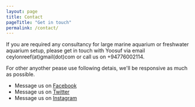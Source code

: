 ```yaml
---
layout: page
title: Contact
pageTitle: "Get in touch"
permalink: /contact/
---
```


If you are required any consultancy for large marine aquarium or freshwater aquarium setup, please get in touch with Yoosuf via email ceylonreef(at)gmail(dot)com or call us on +94776002114.

For other anyother pease use following detais, we'll be responsive as much as possible.

* Message us on  [Facebook](https://www.facebook.com/ceylonreef/)
* Message us on [Twitter](https://twitter.com/ceylonreef)
* Message us on [Instagram](https://www.instagram.com/ceylonreef/)